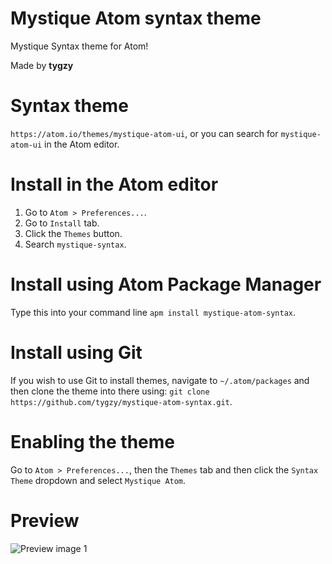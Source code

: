 # Mystique Atom syntax theme

Mystique Syntax theme for Atom!

Made by __tygzy__

# Syntax theme

`https://atom.io/themes/mystique-atom-ui`, or you can search for `mystique-atom-ui` in the Atom editor.

# Install in the Atom editor

1. Go to `Atom > Preferences...`.
2. Go to `Install` tab.
3. Click the `Themes` button.
4. Search `mystique-syntax`.

# Install using Atom Package Manager

Type this into your command line `apm install mystique-atom-syntax`.

# Install using Git

If you wish to use Git to install themes, navigate to `~/.atom/packages` and then clone the theme into there using: `git clone https://github.com/tygzy/mystique-atom-syntax.git`.

# Enabling the theme

Go to `Atom > Preferences...`, then the `Themes` tab and then click the `Syntax Theme` dropdown and select `Mystique Atom`.

# Preview

![Preview image 1](https://i.imgur.com/7wIknYx.png)
